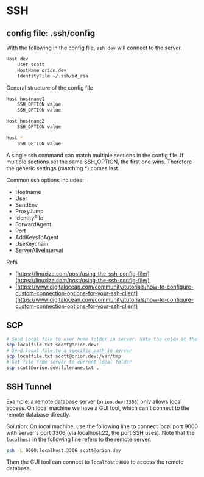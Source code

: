 # SSH

## config file: .ssh/config

With the following in the config file, `ssh dev` will connect to the server.

```bash
Host dev
    User scott
    HostName orion.dev
    IdentityFile ~/.ssh/id_rsa
```

General structure of the config file

```bash
Host hostname1
    SSH_OPTION value
    SSH_OPTION value

Host hostname2
    SSH_OPTION value

Host *
    SSH_OPTION value
```

A single ssh command can match multiple sections in the config file. If multiple sections set the same SSH\_OPTION, the first one wins. Therefore the generic settings \(matching \*\) comes last.

Common ssh options includes:

* Hostname
* User
* SendEnv
* ProxyJump
* IdentityFile
* ForwardAgent
* Port
* AddKeysToAgent
* UseKeychain
* ServerAliveInterval

Refs

* [https://linuxize.com/post/using-the-ssh-config-file/](https://linuxize.com/post/using-the-ssh-config-file/)
* [https://www.digitalocean.com/community/tutorials/how-to-configure-custom-connection-options-for-your-ssh-client](https://www.digitalocean.com/community/tutorials/how-to-configure-custom-connection-options-for-your-ssh-client)

## SCP

```bash
# Send local file to user home folder in server. Note the colon at the end.
scp localfile.txt scott@orion.dev:
# Send local file to a specific path in server
scp localfile.txt scott@orion.dev:/var/tmp
# Get file from server to current local folder
scp scott@orion.dev:filename.txt .
```

## SSH Tunnel

Example: a remote database server \(`orion.dev:3306`\) only allows local access. On local machine we have a GUI tool, which can't connect to the remote database directly.

Solution: On local machine, use the following line to connect local port 9000 with server's port 3306 \(via localhost:22, the port SSH uses\). Note that the `localhost` in the following line refers to the remote server.

```bash
ssh -L 9000:localhost:3306 scott@orion.dev
```

Then the GUI tool can connect to `localhost:9000` to access the remote database.

